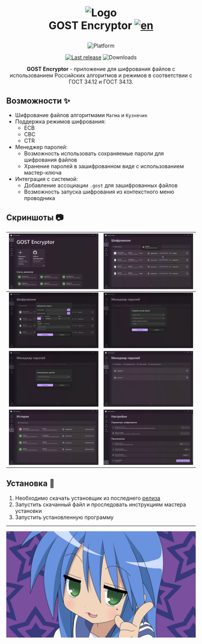 <h1 align="center">

![Logo](res/favicon.ico)  
GOST Encryptor
[![en](https://img.shields.io/badge/README-en-red.svg)](README.md)

</h1>


<div align="center">

![Platform](https://img.shields.io/badge/Windows-0078D6?style=for-the-badge&logo=windows&logoColor=white "Не кликабельно")

[![Last release](https://img.shields.io/github/v/release/LuTiFlekSSer/Encryption_app)](https://github.com/LuTiFlekSSer/Encryption_app/releases/latest "Скачать")
![Downloads](https://img.shields.io/github/downloads/LuTiFlekSSer/Encryption_app/total "Не кликабельно")

**GOST Encryptor** - приложение для шифрования файлов с использованием Российских алгоритмов и
режимов в соответствии с ГОСТ 34.12 и ГОСТ 34.13.

</div>

## Возможности :sparkles:

* Шифрование файлов алгоритмами `Магма` и `Кузнечик`
* Поддержка режимов шифрования:
    * ECB
    * CBC
    * СTR
* Менеджер паролей:
    * Возможность использовать сохраняемые пароли для шифрования файлов
    * Хранение паролей в зашифрованном виде с использованием мастер-ключа
* Интеграция с системой:
    * Добавление ассоциации `.gost` для зашифрованных файлов
    * Возможность запуска шифрования из контекстного меню проводника

## Скриншоты :camera:

|     ![Home](screenshots/ru/home_ru.png)     |    ![Encrypt](screenshots/ru/enc_ru.png)    |
|:-------------------------------------------:|:-------------------------------------------:|
| ![Add Task](screenshots/ru/add_task_ru.png) |   ![Create](screenshots/ru/create_ru.png)   |
|   ![Unlock](screenshots/ru/unlock_ru.png)   |   ![Password](screenshots/ru/pass_ru.png)   |
|  ![History](screenshots/ru/history_ru.png)  | ![Settings](screenshots/ru/settings_ru.png) |

## Установка :wrench:

1. Необходимо скачать установщик из последнего [релиза](https://github.com/LuTiFlekSSer/Encryption_app/releases/latest)
2. Запустить скачанный файл и проследовать инструкциям мастера установки
3. Запустить установленную программу

___

<div align="center">

![Thanks](screenshots/end.jpg)

</div>